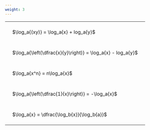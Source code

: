 ```yaml
---
weight: 3
---
```


<style type="text/css">
#T_14990 th.col_heading {
  text-align: left;
  font-size: 1em;
}
#T_14990 td {
  text-align: left;
  font-size: 1em;
  padding: 1.5em;
}
</style>
<table id="T_14990">
  <thead>
  </thead>
  <tbody>
    <tr>
      <td id="T_14990_row0_col0" class="data row0 col0" >$\log_a{(xy)} = \log_a{x} + log_a{y}$</td>
    </tr>
    <tr>
      <td id="T_14990_row1_col0" class="data row1 col0" >$\log_a{\left(\dfrac{x}{y}\right)} = \log_a{x} - log_a{y}$</td>
    </tr>
    <tr>
      <td id="T_14990_row2_col0" class="data row2 col0" >$\log_a{x^n} = n\log_a{x}$</td>
    </tr>
    <tr>
      <td id="T_14990_row3_col0" class="data row3 col0" >$\log_a{\left(\dfrac{1}{x}\right)} = -\log_a{x}$</td>
    </tr>
    <tr>
      <td id="T_14990_row4_col0" class="data row4 col0" >$\log_a{x} = \dfrac{\log_b{x}}{\log_b{a}}$</td>
    </tr>
  </tbody>
</table>
